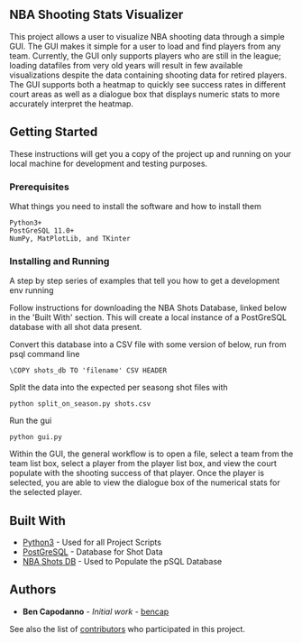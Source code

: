 ## NBA Shooting Stats Visualizer

This project allows a user to visualize NBA shooting data through a simple GUI. The GUI makes it simple for a user to load and find players from any team. Currently, the GUI only supports players who are still in the league; loading datafiles from very old years will result in few available visualizations despite the data containing shooting data for retired players. The GUI supports both a heatmap to quickly see success rates in different court areas as well as a dialogue box that displays numeric stats to more accurately interpret the heatmap.  

## Getting Started

These instructions will get you a copy of the project up and running on your local machine for development and testing purposes.

### Prerequisites

What things you need to install the software and how to install them

```
Python3+
PostGreSQL 11.0+
NumPy, MatPlotLib, and TKinter
```

### Installing and Running

A step by step series of examples that tell you how to get a development env running

Follow instructions for downloading the NBA Shots Database, linked below in the 'Built With' section. This will create a local instance of a PostGreSQL database with all shot data present.

Convert this database into a CSV file with some version of below, run from psql command line

```
\COPY shots_db TO 'filename' CSV HEADER
```

Split the data into the expected per seasong shot files with

```
python split_on_season.py shots.csv
```

Run the gui

```
python gui.py
```

Within the GUI, the general workflow is to open a file, select a team from the team list box, select a player from the player list box, and view the court populate with the shooting success of that player. Once the player is selected, you are able to view the dialogue box of the numerical stats for the selected player.

## Built With

* [Python3](https://www.python.org/) - Used for all Project Scripts
* [PostGreSQL](https://www.postgresql.org/) - Database for Shot Data
* [NBA Shots DB](https://github.com/toddwschneider/nba-shots-db) - Used to Populate the pSQL Database

## Authors

* **Ben Capodanno** - *Initial work* - [bencap](https://github.com/bencap)

See also the list of [contributors](https://github.com/bencap/nba-vis/contributors) who participated in this project.
